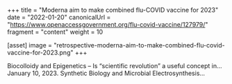 +++
title = "Moderna aim to make combined flu-COVID vaccine for 2023"
date = "2022-01-20"
canonicalUrl = "https://www.openaccessgovernment.org/flu-covid-vaccine/127979/"
fragment = "content"
weight = 10

[asset]
    image = "retrospective-moderna-aim-to-make-combined-flu-covid-vaccine-for-2023.png"
+++

Biocolloidy and Epigenetics – Is “scientific revolution” a useful concept 
in... January 10, 2023. Synthetic Biology and Microbial Electrosynthesis...
